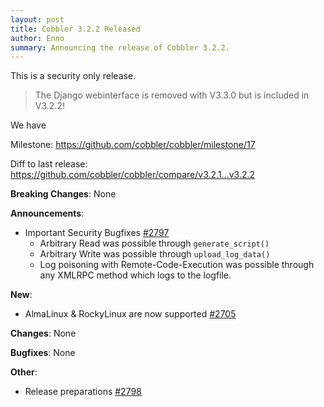 ```yaml
---
layout: post
title: Cobbler 3.2.2 Released
author: Enno
summary: Announcing the release of Cobbler 3.2.2.
---
```


This is a security only release.

> The Django webinterface is removed with V3.3.0 but is included in V3.2.2!

We have

Milestone: <https://github.com/cobbler/cobbler/milestone/17>

Diff to last release: <https://github.com/cobbler/cobbler/compare/v3.2.1...v3.2.2>

**Breaking Changes**: None

**Announcements**:

- Important Security Bugfixes [#2797](https://github.com/cobbler/cobbler/pull/2797)
  - Arbitrary Read was possible through `generate_script()`
  - Arbitrary Write was possible through `upload_log_data()`
  - Log poisoning with Remote-Code-Execution was possible through any XMLRPC method which logs to the logfile.

**New**:

- AlmaLinux & RockyLinux are now supported [#2705](https://github.com/cobbler/cobbler/pull/2705)

**Changes**: None

**Bugfixes**: None

**Other**:

- Release preparations [#2798](https://github.com/cobbler/cobbler/pull/2798)
